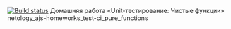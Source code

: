 [![Build status](https://ci.appveyor.com/api/projects/status/22c50wn66c0f6omi?svg=true)](https://ci.appveyor.com/project/a-naraikin/ajs-homework-test-ci-pure-functions)
Домашняя работа «Unit-тестирование: Чистые функции»
netology_ajs-homeworks_test-ci_pure_functions 

